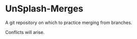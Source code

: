 # UnSplash-Merges

A git repository on which to practice merging from branches.

Conflicts will arise.
